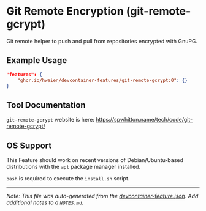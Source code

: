 
# Git Remote Encryption (git-remote-gcrypt)

Git remote helper to push and pull from repositories encrypted with GnuPG.

## Example Usage

```json
"features": {
    "ghcr.io/hwaien/devcontainer-features/git-remote-gcrypt:0": {}
}
```



## Tool Documentation

`git-remote-gcrypt` website is here: https://spwhitton.name/tech/code/git-remote-gcrypt/

## OS Support

This Feature should work on recent versions of Debian/Ubuntu-based distributions with the `apt` package manager installed.

`bash` is required to execute the `install.sh` script.


---

_Note: This file was auto-generated from the [devcontainer-feature.json](https://github.com/hwaien/devcontainer-features/blob/main/src/git-remote-gcrypt/devcontainer-feature.json).  Add additional notes to a `NOTES.md`._
